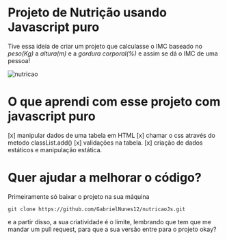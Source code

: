 # Projeto de Nutrição usando Javascript puro

Tive essa ideia de criar um projeto que calculasse o IMC baseado no _peso(Kg)_ a _altura(m)_ e a _gordura corporal(%)_ e assim
se dá o IMC de uma pessoa!

![nutricao](https://user-images.githubusercontent.com/48297244/88466934-c8af1880-cea7-11ea-86b1-324fb062466a.png)

# O que aprendi com esse projeto com javascript puro
[x] manipular dados de uma tabela em HTML 
[x] chamar o css através do metodo classList.add()
[x] validações na tabela.
[x] criação de dados estáticos e manipulação estática.

# Quer ajudar a melhorar o código? 
Primeiramente só baixar o projeto na sua máquina

```
git clone https://github.com/GabrielNunes12/nutricaoJs.git

```
e a partir disso, a sua criatividade é o limite, lembrando que tem que me mandar um pull request, para que a sua 
versão entre para o projeto okay?
